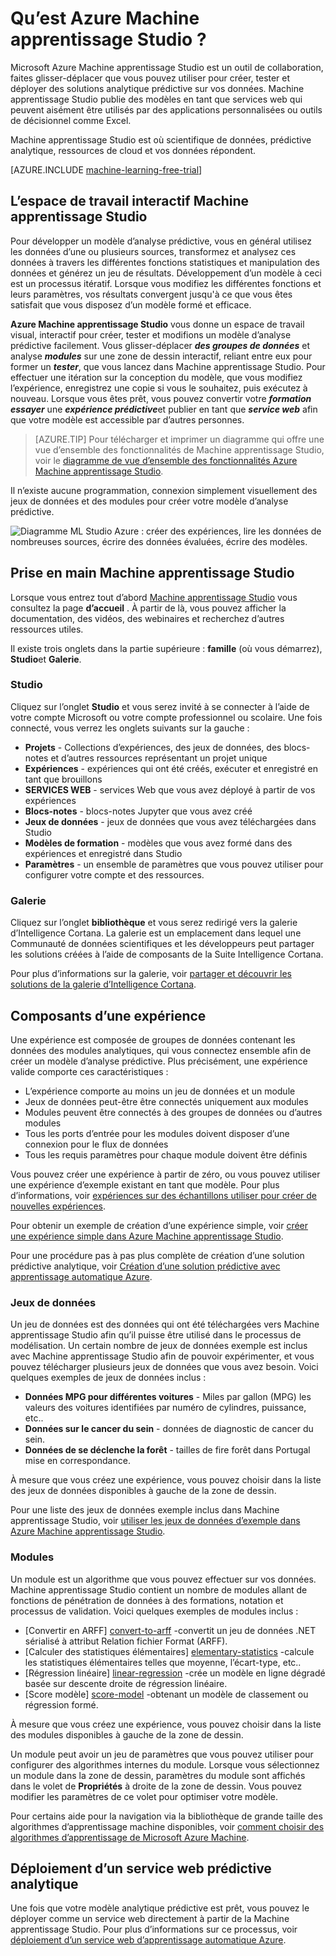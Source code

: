 <properties 
    pageTitle="Qu’est Azure Machine apprentissage Studio ? | Microsoft Azure"
    description="Vue d’ensemble de Azure ML Studio, un outil de glisser-déplacer pour créer rapidement des modèles à partir d’une bibliothèque de prêt à l’emploi des algorithmes et des modules."
    keywords="machine Azure d’apprentissage, ml azure, studio ml"
    services="machine-learning"
    documentationCenter=""
    authors="garyericson"
    manager="jhubbard"
    editor="cgronlun"/>

<tags
    ms.service="machine-learning"
    ms.workload="data-services"
    ms.tgt_pltfrm="na"
    ms.devlang="na"
    ms.topic="get-started-article"
    ms.date="09/09/2016"
    ms.author="garye"/>

# <a name="what-is-azure-machine-learning-studio"></a>Qu’est Azure Machine apprentissage Studio ?

Microsoft Azure Machine apprentissage Studio est un outil de collaboration, faites glisser-déplacer que vous pouvez utiliser pour créer, tester et déployer des solutions analytique prédictive sur vos données. Machine apprentissage Studio publie des modèles en tant que services web qui peuvent aisément être utilisés par des applications personnalisées ou outils de décisionnel comme Excel.

Machine apprentissage Studio est où scientifique de données, prédictive analytique, ressources de cloud et vos données répondent.

[AZURE.INCLUDE [machine-learning-free-trial](../../includes/machine-learning-free-trial.md)]

## <a name="the-machine-learning-studio-interactive-workspace"></a>L’espace de travail interactif Machine apprentissage Studio

Pour développer un modèle d’analyse prédictive, vous en général utilisez les données d’une ou plusieurs sources, transformez et analysez ces données à travers les différentes fonctions statistiques et manipulation des données et générez un jeu de résultats. Développement d’un modèle à ceci est un processus itératif. Lorsque vous modifiez les différentes fonctions et leurs paramètres, vos résultats convergent jusqu'à ce que vous êtes satisfait que vous disposez d’un modèle formé et efficace.

**Azure Machine apprentissage Studio** vous donne un espace de travail visual, interactif pour créer, tester et modifions un modèle d’analyse prédictive facilement. Vous glisser-déplacer ***des groupes de données*** et analyse ***modules*** sur une zone de dessin interactif, reliant entre eux pour former un ***tester***, que vous lancez dans Machine apprentissage Studio. Pour effectuer une itération sur la conception du modèle, que vous modifiez l’expérience, enregistrez une copie si vous le souhaitez, puis exécutez à nouveau. Lorsque vous êtes prêt, vous pouvez convertir votre ***formation essayer*** une ***expérience prédictive***et publier en tant que ***service web*** afin que votre modèle est accessible par d’autres personnes.

>[AZURE.TIP] Pour télécharger et imprimer un diagramme qui offre une vue d’ensemble des fonctionnalités de Machine apprentissage Studio, voir le [diagramme de vue d’ensemble des fonctionnalités Azure Machine apprentissage Studio](machine-learning-studio-overview-diagram.md).

Il n’existe aucune programmation, connexion simplement visuellement des jeux de données et des modules pour créer votre modèle d’analyse prédictive.

![Diagramme ML Studio Azure : créer des expériences, lire les données de nombreuses sources, écrire des données évaluées, écrire des modèles.][ml-studio-overview]

## <a name="get-started-with-machine-learning-studio"></a>Prise en main Machine apprentissage Studio

Lorsque vous entrez tout d’abord [Machine apprentissage Studio](https://studio.azureml.net) vous consultez la page **d’accueil** . À partir de là, vous pouvez afficher la documentation, des vidéos, des webinaires et recherchez d’autres ressources utiles.

Il existe trois onglets dans la partie supérieure : **famille** (où vous démarrez), **Studio**et **Galerie**.

### <a name="studio"></a>Studio

Cliquez sur l’onglet **Studio** et vous serez invité à se connecter à l’aide de votre compte Microsoft ou votre compte professionnel ou scolaire. Une fois connecté, vous verrez les onglets suivants sur la gauche :

- **Projets** - Collections d’expériences, des jeux de données, des blocs-notes et d’autres ressources représentant un projet unique
- **Expériences** - expériences qui ont été créés, exécuter et enregistré en tant que brouillons
- **SERVICES WEB** - services Web que vous avez déployé à partir de vos expériences
- **Blocs-notes** - blocs-notes Jupyter que vous avez créé
- **Jeux de données** - jeux de données que vous avez téléchargées dans Studio
- **Modèles de formation** - modèles que vous avez formé dans des expériences et enregistré dans Studio
- **Paramètres** - un ensemble de paramètres que vous pouvez utiliser pour configurer votre compte et des ressources.

### <a name="gallery"></a>Galerie

Cliquez sur l’onglet **bibliothèque** et vous serez redirigé vers la galerie d’Intelligence Cortana. La galerie est un emplacement dans lequel une Communauté de données scientifiques et les développeurs peut partager les solutions créées à l’aide de composants de la Suite Intelligence Cortana.

Pour plus d’informations sur la galerie, voir [partager et découvrir les solutions de la galerie d’Intelligence Cortana](machine-learning-gallery-how-to-use-contribute-publish.md).

## <a name="components-of-an-experiment"></a>Composants d’une expérience

Une expérience est composée de groupes de données contenant les données des modules analytiques, qui vous connectez ensemble afin de créer un modèle d’analyse prédictive. Plus précisément, une expérience valide comporte ces caractéristiques :

- L’expérience comporte au moins un jeu de données et un module
- Jeux de données peut-être être connectés uniquement aux modules
- Modules peuvent être connectés à des groupes de données ou d’autres modules
- Tous les ports d’entrée pour les modules doivent disposer d’une connexion pour le flux de données
- Tous les requis paramètres pour chaque module doivent être définis

Vous pouvez créer une expérience à partir de zéro, ou vous pouvez utiliser une expérience d’exemple existant en tant que modèle. Pour plus d’informations, voir [expériences sur des échantillons utiliser pour créer de nouvelles expériences](machine-learning-sample-experiments.md).

Pour obtenir un exemple de création d’une expérience simple, voir [créer une expérience simple dans Azure Machine apprentissage Studio](machine-learning-create-experiment.md).

Pour une procédure pas à pas plus complète de création d’une solution prédictive analytique, voir [Création d’une solution prédictive avec apprentissage automatique Azure](machine-learning-walkthrough-develop-predictive-solution.md).

### <a name="datasets"></a>Jeux de données

Un jeu de données est des données qui ont été téléchargées vers Machine apprentissage Studio afin qu’il puisse être utilisé dans le processus de modélisation. Un certain nombre de jeux de données exemple est inclus avec Machine apprentissage Studio afin de pouvoir expérimenter, et vous pouvez télécharger plusieurs jeux de données que vous avez besoin. Voici quelques exemples de jeux de données inclus :

- **Données MPG pour différentes voitures** - Miles par gallon (MPG) les valeurs des voitures identifiées par numéro de cylindres, puissance, etc..
- **Données sur le cancer du sein** - données de diagnostic de cancer du sein.
- **Données de se déclenche la forêt** - tailles de fire forêt dans Portugal mise en correspondance.

À mesure que vous créez une expérience, vous pouvez choisir dans la liste des jeux de données disponibles à gauche de la zone de dessin.

Pour une liste des jeux de données exemple inclus dans Machine apprentissage Studio, voir [utiliser les jeux de données d’exemple dans Azure Machine apprentissage Studio](machine-learning-use-sample-datasets.md).

### <a name="modules"></a>Modules

Un module est un algorithme que vous pouvez effectuer sur vos données. Machine apprentissage Studio contient un nombre de modules allant de fonctions de pénétration de données à des formations, notation et processus de validation. Voici quelques exemples de modules inclus :

- [Convertir en ARFF] [ convert-to-arff] -convertit un jeu de données .NET sérialisé à attribut Relation fichier Format (ARFF).
- [Calculer des statistiques élémentaires] [ elementary-statistics] -calcule les statistiques élémentaires telles que moyenne, l’écart-type, etc..
- [Régression linéaire] [ linear-regression] -crée un modèle en ligne dégradé basée sur descente droite de régression linéaire.
- [Score modèle] [ score-model] -obtenant un modèle de classement ou régression formé.

À mesure que vous créez une expérience, vous pouvez choisir dans la liste des modules disponibles à gauche de la zone de dessin.  

Un module peut avoir un jeu de paramètres que vous pouvez utiliser pour configurer des algorithmes internes du module. Lorsque vous sélectionnez un module dans la zone de dessin, paramètres du module sont affichés dans le volet de **Propriétés** à droite de la zone de dessin. Vous pouvez modifier les paramètres de ce volet pour optimiser votre modèle.

Pour certains aide pour la navigation via la bibliothèque de grande taille des algorithmes d’apprentissage machine disponibles, voir [comment choisir des algorithmes d’apprentissage de Microsoft Azure Machine](machine-learning-algorithm-choice.md).

## <a name="deploying-a-predictive-analytics-web-service"></a>Déploiement d’un service web prédictive analytique

Une fois que votre modèle analytique prédictive est prêt, vous pouvez le déployer comme un service web directement à partir de la Machine apprentissage Studio. Pour plus d’informations sur ce processus, voir [déploiement d’un service web d’apprentissage automatique Azure](machine-learning-publish-a-machine-learning-web-service.md).

[ml-studio-overview]:./media/machine-learning-what-is-ml-studio/azure-ml-studio-diagram.jpg

<!-- Module References -->
[convert-to-arff]: https://msdn.microsoft.com/library/azure/62d2cece-d832-4a7a-a0bd-f01f03af0960/
[elementary-statistics]: https://msdn.microsoft.com/library/azure/3086b8d4-c895-45ba-8aa9-34f0c944d4d3/
[linear-regression]: https://msdn.microsoft.com/library/azure/31960a6f-789b-4cf7-88d6-2e1152c0bd1a/
[score-model]: https://msdn.microsoft.com/library/azure/401b4f92-e724-4d5a-be81-d5b0ff9bdb33/
